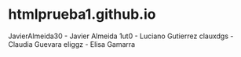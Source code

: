 # htmlprueba1.github.io
JavierAlmeida30 - Javier Almeida
1ut0 - Luciano Gutierrez
clauxdgs - Claudia Guevara
eliggz - Elisa Gamarra
